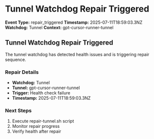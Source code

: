 # Tunnel Watchdog Repair Triggered

**Event Type:** repair_triggered
**Timestamp:** 2025-07-11T18:59:03.3NZ
**Watchdog:** Tunnel
**Context:** gpt-cursor-runner-tunnel


## Tunnel Watchdog Repair Triggered

The tunnel watchdog has detected health issues and is triggering repair sequence.

### Repair Details
- **Watchdog:** Tunnel
- **Tunnel:** gpt-cursor-runner-tunnel
- **Trigger:** Health check failure
- **Timestamp:** 2025-07-11T18:59:03.3NZ

### Next Steps
1. Execute repair-tunnel.sh script
2. Monitor repair progress
3. Verify health after repair


